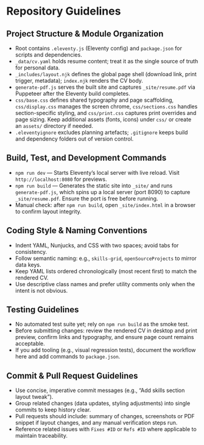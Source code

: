 # Repository Guidelines

## Project Structure & Module Organization
- Root contains `.eleventy.js` (Eleventy config) and `package.json` for scripts and dependencies.
- `_data/cv.yaml` holds resume content; treat it as the single source of truth for personal data.
- `_includes/layout.njk` defines the global page shell (download link, print trigger, metadata); `index.njk` renders the CV body.
- `generate-pdf.js` serves the built site and captures `_site/resume.pdf` via Puppeteer after the Eleventy build completes.
- `css/base.css` defines shared typography and page scaffolding, `css/display.css` manages the screen chrome, `css/sections.css` handles section-specific styling, and `css/print.css` captures print overrides and page sizing. Keep additional assets (fonts, icons) under `css/` or create an `assets/` directory if needed.
- `.eleventyignore` excludes planning artefacts; `.gitignore` keeps build and dependency folders out of version control.

## Build, Test, and Development Commands
- `npm run dev` — Starts Eleventy’s local server with live reload. Visit `http://localhost:8080` for previews.
- `npm run build` — Generates the static site into `_site/` and runs `generate-pdf.js`, which spins up a local server (port 8090) to capture `_site/resume.pdf`. Ensure the port is free before running.
- Manual check: after `npm run build`, open `_site/index.html` in a browser to confirm layout integrity.

## Coding Style & Naming Conventions
- Indent YAML, Nunjucks, and CSS with two spaces; avoid tabs for consistency.
- Follow semantic naming: e.g., `skills-grid`, `openSourceProjects` to mirror data keys.
- Keep YAML lists ordered chronologically (most recent first) to match the rendered CV.
- Use descriptive class names and prefer utility comments only when the intent is not obvious.

## Testing Guidelines
- No automated test suite yet; rely on `npm run build` as the smoke test.
- Before submitting changes: review the rendered CV in desktop and print preview, confirm links and typography, and ensure page count remains acceptable.
- If you add tooling (e.g., visual regression tests), document the workflow here and add commands to `package.json`.

## Commit & Pull Request Guidelines
- Use concise, imperative commit messages (e.g., “Add skills section layout tweak”).
- Group related changes (data updates, styling adjustments) into single commits to keep history clear.
- Pull requests should include: summary of changes, screenshots or PDF snippet if layout changes, and any manual verification steps run.
- Reference related issues with `Fixes #ID` or `Refs #ID` where applicable to maintain traceability.
